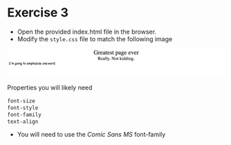 # Exercise 3

- Open the provided index.html file in the browser.
- Modify the `style.css` file to match the following image

![exercise-3 goal](../.././lecture/assets/ex-3-goal.png)

Properties you will likely need

```
font-size
font-style
font-family
text-align
```

- You will need to use the _Comic Sans MS_ font-family
